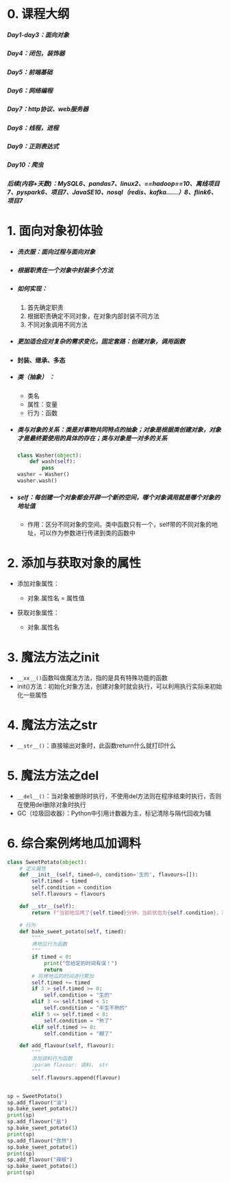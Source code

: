 # 0. 课程大纲

##### Day1-day3：面向对象

##### Day4：闭包，装饰器

##### Day5：前端基础

##### Day6：网络编程

##### Day7：http协议、web服务器

##### Day8：线程，进程

##### Day9：正则表达式

##### Day10：爬虫

##### 后续(内容+天数)：MySQL6、pandas7、linux2、==hadoop==10、离线项目7、pyspark6、项目7、JavaSE10、nosql（redis、kafka……）8、flink6、项目7

# 1. 面向对象初体验

- ##### 洗衣服：面向过程与面向对象

- ##### 根据职责在一个对象中封装多个方法

- ##### 如何实现：

  1. 首先确定职责
  2. 根据职责确定不同对象，在对象内部封装不同方法
  3. 不同对象调用不同方法

- ##### 更加适合应对复杂的需求变化，固定套路：创建对象，调用函数

- #### 封装、继承、多态

- ##### 类（抽象） ：

  - 类名
  - 属性：变量
  - 行为：函数

- ##### 类与对象的关系：类是对事物共同特点的抽象；对象是根据类创建对象，对象才是最终要使用的具体的存在；类与对象是一对多的关系

  ```python
  class Washer(object):
      def wash(self):
          pass
  washer = Washer()
  washer.wash()
  ```

- ##### self：每创建一个对象都会开辟一个新的空间，哪个对象调用就是哪个对象的地址值

    - 作用：区分不同对象的空间。类中函数只有一个，self带的不同对象的地址，可以作为参数进行传递到类的函数中

# 2. 添加与获取对象的属性

- 添加对象属性：
    - 对象.属性名 = 属性值

- 获取对象属性：
    - 对象.属性名

# 3. 魔法方法之init

- `__xx__()`函数叫做魔法方法，指的是具有特殊功能的函数
- init()方法：初始化对象方法，创建对象时就会执行，可以利用执行实际来初始化一些属性

# 4. 魔法方法之str

- `__str__()`：直接输出对象时，此函数return什么就打印什么

# 5. 魔法方法之del

- `__del__()`：当对象被删除时执行，不使用del方法则在程序结束时执行，否则在使用del删除对象时执行
- GC（垃圾回收器）：Python中引用计数器为主，标记清除与隔代回收为辅

# 6. 综合案例烤地瓜加调料

```python
class SweetPotato(object):
    # 定义属性
    def __init__(self, timed=0, condition='生的', flavours=[]):
        self.timed = timed
        self.condition = condition
        self.flavours = flavours

    def __str__(self):
        return f"当前地瓜烤了{self.timed}分钟，当前状态为{self.condition}，添加的调料为{self.flavours}"

    # 行为
    def bake_sweet_potato(self, timed):
        """
        烤地瓜行为函数
        """
        if timed < 0:
            print("您给定的时间有误！")
            return
        # 将烤地瓜的时间进行累加
        self.timed += timed
        if 3 > self.timed >= 0:
            self.condition = "生的"
        elif 3 <= self.timed < 5:
            self.condition = "半生不熟的"
        elif 5 <= self.timed < 8:
            self.condition = "熟了"
        elif self.timed >= 8:
            self.condition = "糊了"

    def add_flavour(self, flavour):
        """
        添加调料行为函数
        :param flavour: 调料， str
        """
        self.flavours.append(flavour)


sp = SweetPotato()
sp.add_flavour("油")
sp.bake_sweet_potato(2)
print(sp)
sp.add_flavour("盐")
sp.bake_sweet_potato(3)
print(sp)
sp.add_flavour("孜然")
sp.bake_sweet_potato(1)
print(sp)
sp.add_flavour("辣椒")
sp.bake_sweet_potato(1)
print(sp)
```